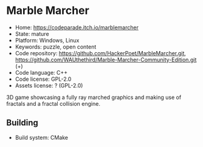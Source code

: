 # Marble Marcher

- Home: https://codeparade.itch.io/marblemarcher
- State: mature
- Platform: Windows, Linux
- Keywords: puzzle, open content
- Code repository: https://github.com/HackerPoet/MarbleMarcher.git, https://github.com/WAUthethird/Marble-Marcher-Community-Edition.git (+)
- Code language: C++
- Code license: GPL-2.0
- Assets license: ? (GPL-2.0)

3D game showcasing a fully ray marched graphics and making use of fractals and a fractal collision engine.

## Building

- Build system: CMake
